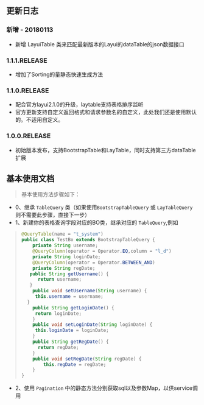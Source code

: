 ## 更新日志
### 新增 - 20180113
+ 新增 LayuiTable 类来匹配最新版本的Layui的dataTable的json数据接口
### 1.1.1.RELEASE
+ 增加了Sorting的量静态快速生成方法
### 1.1.0.RELEASE
+ 配合官方layui2.1.0的升级，laytable支持表格排序监听
+ 官方更新支持自定义返回格式和请求参数名的自定义，此处我们还是使用默认的。不适用自定义。
### 1.0.0.RELEASE
+ 初始版本发布，支持BootstrapTable和LayTable，同时支持第三方dataTable扩展

## 基本使用文档
> 基本使用方法步骤如下：
- 0、继承 `TableQuery` 类（如果使用`BootstrapTableQuery` 或 `LayTableQuery` 则不需要此步骤，直接下一步）
- 1、新建你的表格查询字段对应的BO类，继承对应的 `TableQuery`,例如
> ```java
> @QueryTable(name = "t_system")
> public class TestBo extends BootstrapTableQuery {
>     private String username;
>     @QueryColumn(operator = Operator.EQ,column = "l_d")
>     private String loginDate;
>     @QueryColumn(operator = Operator.BETWEEN_AND)
>     private String regDate;
>    public String getUsername() {
>       return username;
>    }
>     public void setUsername(String username) {
>      this.username = username;
>   }
>     public String getLoginDate() {
>      return loginDate;
>     }
>     public void setLoginDate(String loginDate) {
>      this.loginDate = loginDate;
>     }
>     public String getRegDate() {
>       return regDate;
>     }
>     public void setRegDate(String regDate) {
>         this.regDate = regDate;
>     }
 > }
>```
- 2、使用 `Pagination` 中的静态方法分别获取sql以及参数Map，以供service调用